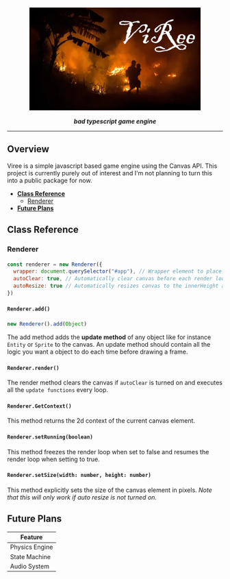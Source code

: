 <p align="center">
  <img src="./3000.png" alt="ViRee Banner" width="400px"/>
</p>
<p align="center">
  <i>
    <strong>bad typescript game engine</strong>
  </i>
</p>

***

## Overview

Viree is a simple javascript based game engine using the Canvas API.
This project is currently purely out of interest and I'm not planning to turn this into a public package for now.

* **<a href="#class-reference">Class Reference</a>**
  * <a href="#renderer">Renderer</a>
* **<a href="#future-plans">Future Plans</a>**

## Class Reference

### Renderer
```javascript
const renderer = new Renderer({
  wrapper: document.querySelector("#app"), // Wrapper element to place the canvas in.
  autoClear: true, // Automatically clear canvas before each render loop, default: true
  autoResize: true // Automatically resizes canvas to the innerHeight and innerWidth of the window
})
 ```

#### ``Renderer.add()``
```javascript
new Renderer().add(Object)
```
The add method adds the **update method** of any object like for instance ``Entity`` or ``Sprite`` to the canvas. An update method should contain all the logic you want a object to do each time before drawing a frame.

#### ``Renderer.render()``
The render method clears the canvas if ``autoClear`` is turned on and executes all the ``update functions`` every loop.

#### ``Renderer.GetContext()``
This method returns the 2d context of the current canvas element.

#### ``Renderer.setRunning(boolean)``
This method freezes the render loop when set to false and resumes the render loop when setting to true.

#### ``Renderer.setSize(width: number, height: number)``
This method explicitly sets the size of the canvas element in pixels. 
*Note that this will only work if auto resize is not turned on.*



## Future Plans

| Feature        | 
| -------------  |
| Physics Engine |
| State Machine  |
| Audio System   |